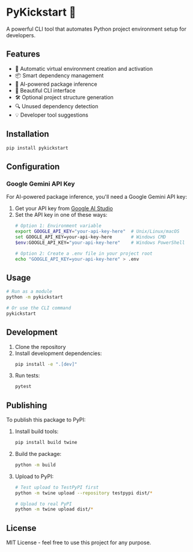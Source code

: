 # PyKickstart 🚀

A powerful CLI tool that automates Python project environment setup for developers.

## Features

- 🔧 Automatic virtual environment creation and activation
- 📦 Smart dependency management
- 🤖 AI-powered package inference
- 🎨 Beautiful CLI interface
- 🛠️ Optional project structure generation
- 🔍 Unused dependency detection
- 💡 Developer tool suggestions

## Installation

```bash
pip install pykickstart
```

## Configuration

### Google Gemini API Key

For AI-powered package inference, you'll need a Google Gemini API key:

1. Get your API key from [Google AI Studio](https://makersuite.google.com/app/apikey)
2. Set the API key in one of these ways:
   ```bash
   # Option 1: Environment variable
   export GOOGLE_API_KEY="your-api-key-here"  # Unix/Linux/macOS
   set GOOGLE_API_KEY=your-api-key-here       # Windows CMD
   $env:GOOGLE_API_KEY="your-api-key-here"    # Windows PowerShell

   # Option 2: Create a .env file in your project root
   echo "GOOGLE_API_KEY=your-api-key-here" > .env
   ```

## Usage

```bash
# Run as a module
python -m pykickstart

# Or use the CLI command
pykickstart
```

## Development

1. Clone the repository
2. Install development dependencies:
   ```bash
   pip install -e ".[dev]"
   ```
3. Run tests:
   ```bash
   pytest
   ```

## Publishing

To publish this package to PyPI:

1. Install build tools:
   ```bash
   pip install build twine
   ```

2. Build the package:
   ```bash
   python -m build
   ```

3. Upload to PyPI:
   ```bash
   # Test upload to TestPyPI first
   python -m twine upload --repository testpypi dist/*

   # Upload to real PyPI
   python -m twine upload dist/*
   ```

## License

MIT License - feel free to use this project for any purpose. 